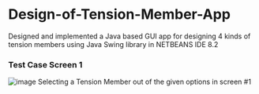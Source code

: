 # Design-of-Tension-Member-App
Designed and implemented a Java based GUI app for designing 4 kinds of tension members using Java Swing library in NETBEANS IDE 8.2
### Test Case Screen 1
![image](https://user-images.githubusercontent.com/121078997/210882382-3cf398b4-cba1-4c8f-b601-a9b944cb2bd5.png)
 Selecting a Tension Member out of the given options in screen #1 


